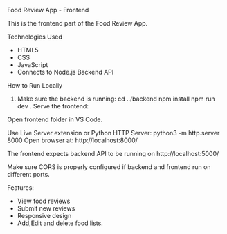 Food Review App - Frontend

This is the frontend part of the Food Review App.

Technologies Used
- HTML5
- CSS
- JavaScript 
- Connects to Node.js Backend API

How to Run Locally

1. Make sure the backend is running:
cd ../backend
npm install
npm run dev .  Serve the frontend:

Open frontend folder in VS Code.

Use Live Server extension or Python HTTP Server:
python3 -m http.server 8000
Open browser at:
http://localhost:8000/

The frontend expects backend API to be running on http://localhost:5000/

Make sure CORS is properly configured if backend and frontend run on different ports.
 
 
 Features: 

- View food reviews 
- Submit new reviews
- Responsive design
- Add,Edit and delete food lists.










